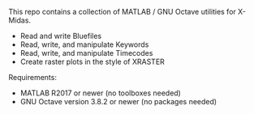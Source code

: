 ﻿This repo contains a collection of MATLAB / GNU Octave utilities for X-Midas.

* Read and write Bluefiles
* Read, write, and manipulate Keywords
* Read, write, and manipulate Timecodes
* Create raster plots in the style of XRASTER

Requirements:
* MATLAB R2017 or newer (no toolboxes needed)
* GNU Octave version 3.8.2 or newer (no packages needed)
